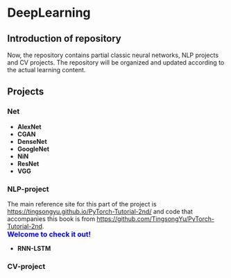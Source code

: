 # DeepLearning
## Introduction of repository
Now, the repository contains partial classic neural networks, NLP projects and CV projects.
The repository will be organized and updated according to the actual learning content.

## Projects
### Net
+ **AlexNet**
+ **CGAN**
+ **DenseNet**
+ **GoogleNet**
+ **NiN**
+ **ResNet**
+ **VGG**
### NLP-project
The main reference site for this part of the project is https://tingsongyu.github.io/PyTorch-Tutorial-2nd/ and code that 
accompanies this book is from https://github.com/TingsongYu/PyTorch-Tutorial-2nd.  
<font color=blue size=3>**Welcome to check it out!**</font>
+ **RNN-LSTM**


### CV-project
